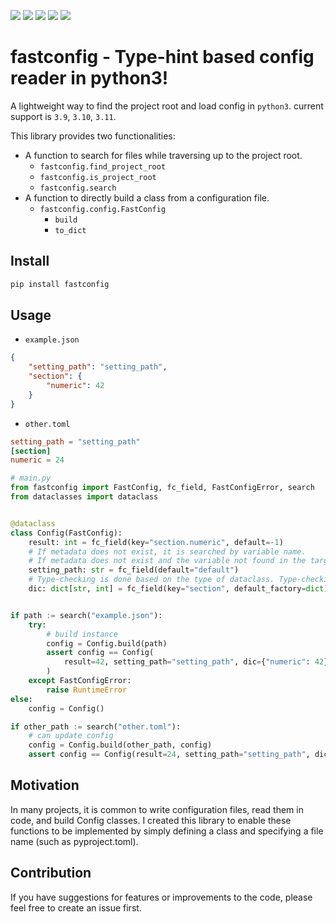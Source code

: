 [![](https://img.shields.io/pypi/pyversions/fastconfig)](https://pypi.org/project/fastconfig/)
[![](https://img.shields.io/pypi/v/fastconfig)](https://pypi.org/project/fastconfig/)
[![](https://img.shields.io/pypi/l/fastconfig)](https://github.com/kyoto7250/fastconfig/blob/main/LICENSE)
![](https://img.shields.io/github/actions/workflow/status/kyoto7250/fastconfig/lint_and_test.yml)
[![](https://img.shields.io/website?down_message=offline&up_color=blue&up_message=online&url=https%3A%2F%2Fkyoto7250.github.io%2Ffastconfig%2F)](https://kyoto7250.github.io/fastconfig/)

# fastconfig - Type-hint based config reader in python3!
A lightweight way to find the project root and load config in `python3`.
current support is `3.9`, `3.10`, `3.11`.

This library provides two functionalities:

* A function to search for files while traversing up to the project root.
    - `fastconfig.find_project_root`
    - `fastconfig.is_project_root`
    - `fastconfig.search`
* A function to directly build a class from a configuration file.
    - `fastconfig.config.FastConfig`
      * `build`
      * `to_dict`


## Install

```bash
pip install fastconfig
```

## Usage

- `example.json`
```json
{
    "setting_path": "setting_path",
    "section": {
        "numeric": 42
    }
}
```

- `other.toml`
```toml
setting_path = "setting_path"
[section]
numeric = 24
```

```python
# main.py
from fastconfig import FastConfig, fc_field, FastConfigError, search
from dataclasses import dataclass


@dataclass
class Config(FastConfig):
    result: int = fc_field(key="section.numeric", default=-1)
    # If metadata does not exist, it is searched by variable name.
    # If metadata does not exist and the variable not found in the target file, raise FastConfigError (MissingRequiredElementError)
    setting_path: str = fc_field(default="default")
    # Type-checking is done based on the type of dataclass. Type-checking is recursive.
    dic: dict[str, int] = fc_field(key="section", default_factory=dict)


if path := search("example.json"):
    try:
        # build instance
        config = Config.build(path)
        assert config == Config(
            result=42, setting_path="setting_path", dic={"numeric": 42}
        )
    except FastConfigError:
        raise RuntimeError
else:
    config = Config()

if other_path := search("other.toml"):
    # can update config
    config = Config.build(other_path, config)
    assert config == Config(result=24, setting_path="setting_path", dic={"numeric": 24})
```

## Motivation

In many projects, it is common to write configuration files, read them in code, and build Config classes. I created this library to enable these functions to be implemented by simply defining a class and specifying a file name (such as pyproject.toml).

## Contribution
If you have suggestions for features or improvements to the code, please feel free to create an issue first.
